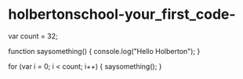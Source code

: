 # holbertonschool-your_first_code-
var count = 32;

function saysomething() {
	console.log("Hello Holberton");
}

for (var i = 0; i < count; i++) {
	saysomething();
}
